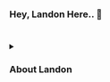 ### Hey, Landon Here.. 👋

#

<details>
  <summary><h3>About Landon</h3></summary>
    Landon is a Technical Director in the 3D Industry with over 20 Years experience as both an artist and a developer. Some projects Landon has had the opportunities to contribute towards include:
    - 🕵️‍ current: **Super Secret Walt Disney Animation Stuff**
    - 🐢 Teenage Mutant Ninja Turtles 3D
    - 🌠 Star Trek Prodigy
    - ⚔ Fire Emblem Fates
    - 👶 Rugrats Reboot
    - 🧽 Spongebob Kamp Koral
    - 🎶 Miku Hatsune Project Diva DX
    - 🎄 Nickelodeon: Albert
    - 🍀 Nickelodeon: Lucky

    Currently, Landon provides consultation on pipeline workflows for CG/3D Production. Python2 to Python3 migration tactics. And is working on a Content Creation Pipeline Suite. (currently private)
[youtube]: https://youtube.com/@realizedesign


#

### 🖥 Latest YouTube Videos

<!-- BEGIN YOUTUBE-CARDS -->
<!-- END YOUTUBE-CARDS -->


#

### Media Kit 📦

<!-- [Banner](img/banner/realizedesign_banner.svg) -->

#### 💡 Logos

_Dark_
[Dark Logo](img/logo/realizedesign_dark.png)

_Light_
[Light Logo](img/logo/realizedesign_light.png)

#### 🎨 Colors

- 60% [#141414](https://placehold.co/15x15/141414/141414.png)`Dark` | [#e6e6e6](https://placehold.co/15x15/e6e6e6/e6e6e6.png)`Light`
- 30% [#878e99](https://placehold.co/15x15/878e99/878e99.png)
- 10% [#36494e](https://placehold.co/15x15/36494e/36494e.png)

#### 👨‍👩‍👧‍👦 Demographics
3D Animation / Career Advice / Education
Ages: 16 - 28
Male/Female:  80/20
Location: US/Canada


#### 🧮 Stats

[<img src="https://custom-icon-badges.demolab.com/badge/-Subscribe%20For%20More-red?style=for-the-badge&logo=video&logoColor=white"/>](https://www.youtube.com/@realizedesign?sub_confirmation=1)

<p align="left">
  <a href="https://www.youtube.com/@realizedesign?sub_confirmation=1">
     <img alt="youtube subscribers" title="Subscribe to my YouTube channel" src="https://custom-icon-badges.demolab.com/youtube/channel/subscribers/UCiixKnxgwX6EUAo5FfrPBZA?color=%23E05D44&label=SUBSCRIBE&logo=video&logoColor=white&style=for-the-badge&labelColor=CE4630"/></a>
  <a href="https://www.youtube.com/@realizedesign">
     <img alt="youtube views" title="YouTube views" src="https://custom-icon-badges.demolab.com/youtube/channel/views/UCiixKnxgwX6EUAo5FfrPBZA?color=%23E1AD0E&logo=eye&logoColor=white&style=for-the-badge&labelColor=C79600"/></a>
</p>

While having most work experience on the job programming for private companies, Landon has recently taken to having a public github.

![Landon's GitHub stats](https://github-readme-stats.vercel.app/api?username=landonjpginn&show_icons=true&theme=gruvbox)

<!-- ![GitHub Streak](https://streak-stats.demolab.com?user=landonjpginn&theme=gruvbox&border_radius=4.5) -->

#

### Socials
![Linkedin]()
![IG]()
![Youtube]()
![SoundCloud]()


#
